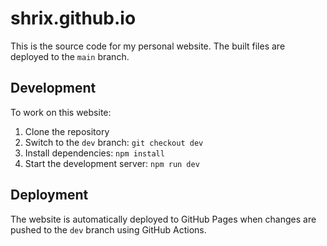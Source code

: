 # shrix.github.io

This is the source code for my personal website. The built files are deployed to the `main` branch.

## Development

To work on this website:

1. Clone the repository
2. Switch to the `dev` branch: `git checkout dev`
3. Install dependencies: `npm install`
4. Start the development server: `npm run dev`

## Deployment

The website is automatically deployed to GitHub Pages when changes are pushed to the `dev` branch using GitHub Actions. 